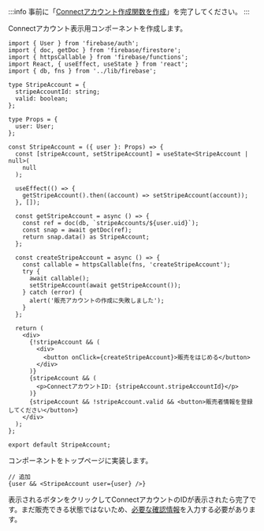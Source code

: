 :::info
事前に「[Connectアカウント作成関数を作成](?id=firebase-create-connect-account)」を完了してください。
:::

Connectアカウント表示用コンポーネントを作成します。

```tsx:components/stripe-account.tsx
import { User } from 'firebase/auth';
import { doc, getDoc } from 'firebase/firestore';
import { httpsCallable } from 'firebase/functions';
import React, { useEffect, useState } from 'react';
import { db, fns } from '../lib/firebase';

type StripeAccount = {
  stripeAccountId: string;
  valid: boolean;
};

type Props = {
  user: User;
};

const StripeAccount = ({ user }: Props) => {
  const [stripeAccount, setStripeAccount] = useState<StripeAccount | null>(
    null
  );

  useEffect(() => {
    getStripeAccount().then((account) => setStripeAccount(account));
  }, []);

  const getStripeAccount = async () => {
    const ref = doc(db, `stripeAccounts/${user.uid}`);
    const snap = await getDoc(ref);
    return snap.data() as StripeAccount;
  };

  const createStripeAccount = async () => {
    const callable = httpsCallable(fns, 'createStripeAccount');
    try {
      await callable();
      setStripeAccount(await getStripeAccount());
    } catch (error) {
      alert('販売アカウントの作成に失敗しました');
    }
  };

  return (
    <div>
      {!stripeAccount && (
        <div>
          <button onClick={createStripeAccount}>販売をはじめる</button>
        </div>
      )}
      {stripeAccount && (
        <p>ConnectアカウントID: {stripeAccount.stripeAccountId}</p>
      )}
      {stripeAccount && !stripeAccount.valid && <button>販売者情報を登録してください</button>}
    </div>
  );
};

export default StripeAccount;
```

コンポーネントをトップページに実装します。

```tsx:pages/index.tsx
// 追加
{user && <StripeAccount user={user} />}
```

表示されるボタンをクリックしてConnectアカウントのIDが表示されたら完了です。まだ販売できる状態ではないため、[必要な確認情報](https://stripe.com/docs/connect/required-verification-information#US-full-individual--transfer)を入力する必要があります。